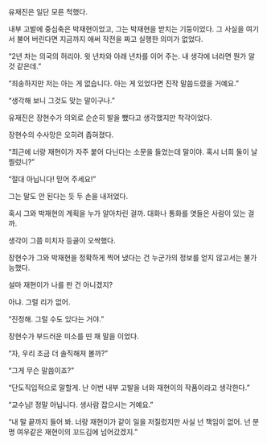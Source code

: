 유재진은 일단 모른 척했다.

내부 고발에 중심축은 박재현이었고, 그는 박재현을 받치는 기둥이었다. 그 사실을 여기서 불어 버린다면 지금까지 애써 작전을 짜고 실행한 의미가 없었다.

“2년 차는 의국의 허리야. 윗 년차와 아래 년차를 이어 주는. 내 생각에 너라면 뭔가 알 것 같은데.”

“죄송하지만 저는 아는 게 없습니다. 아는 게 있었다면 진작 말씀드렸을 거예요.”

“생각해 보니 그것도 맞는 말이구나.”

유재진은 장현수가 의외로 순순히 발을 뺐다고 생각했지만 착각이었다.

장현수의 수사망은 오히려 좁혀졌다.

“최근에 너랑 재현이가 자주 붙어 다닌다는 소문을 들었는데 말이야. 혹시 너희 둘이 날 찔렀니?”

“절대 아닙니다! 믿어 주세요!”

그는 말도 안 된다는 듯 두 손을 내저었다.

혹시 그와 박재현의 계획을 누가 알아차린 걸까. 대화나 통화를 엿들은 사람이 있는 걸까.

생각이 그쯤 미치자 등골이 오싹했다.

장현수가 그와 박재현을 정확하게 찍어 냈다는 건 누군가의 정보를 얻지 않고서는 불가능했다.

설마 재현이가 나를 판 건 아니겠지?

아냐. 그럴 리가 없어.

“진정해. 그럴 수도 있다는 거야.”

장현수가 부드러운 미소를 띤 채 말을 이었다.

“자, 우리 조금 더 솔직해져 볼까?”

“그게 무슨 말씀이죠?”

“단도직입적으로 말할게. 난 이번 내부 고발을 너와 재현이의 작품이라고 생각한다.”

“교수님! 정말 아닙니다. 생사람 잡으시는 거예요.”

“내 말 끝까지 들어 봐. 너랑 재현이가 같이 일을 저질렀지만 사실 넌 책임이 없어. 넌 분명 여우같은 재현이의 꼬드김에 넘어갔겠지.”
